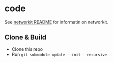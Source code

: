 # code

See [networkit README](https://github.com/CharJon/networkit#readme) for informatin on networkit.

## Clone & Build
- Clone this repo
- Run ```git submodule update --init --recursive```
